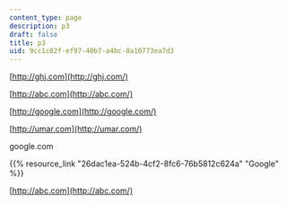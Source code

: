 ```yaml
---
content_type: page
description: p3
draft: false
title: p3
uid: 9cc1c02f-ef97-40b7-a4bc-8a10773ea7d3
---
```

[http://ghj.com](http://ghj.com/)

[http://abc.com](http://abc.com/)

[http://google.com](http://google.com/)

[http://umar.com](http://umar.com/)

google.com

{{% resource_link "26dac1ea-524b-4cf2-8fc6-76b5812c624a" "Google" %}}

[http://abc.com](http://abc.com/)